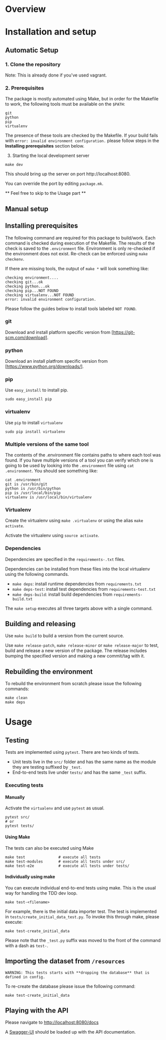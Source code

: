 # Overview

# Installation and setup

## Automatic Setup

### 1. Clone the repository 

Note: This is already done if you've used vagrant.

### 2. Prerequisites

The package is mostly automated using Make, but in order for the Makefile to work, the following tools must be available on the `$PATH`:

```
git
python
pip
virtualenv
```

The presence of these tools are checked by the Makefile. If your build fails with ```error: invalid environment configuration.``` please follow steps in the **Installing prerequisites** section below.

3. Starting the local development server

```
make dev
```

This should bring up the server on port http://localhost:8080.

You can override the port by editing `package.mk`.

** Feel free to skip to the Usage part **

## Manual setup

## Installing prerequisites

The following command are required for this package to build/work. Each command is checked during execution of the Makefile. The results of the check is saved to the `.environment` file. Environment is only re-checked if the environment does not exist. Re-check can be enforced using `make checkenv`.

If there are missing tools, the output of `make *` will look something like: 

```
checking environment....
checking git...ok
checking python...ok
checking pip...NOT FOUND
checking virtualenv...NOT FOUND
error: invalid environment configuration.
```

Please follow the guides below to install tools labeled `NOT FOUND`.

### git

Download and install platform specific version from [https://git-scm.com/download].

### python

Download an install platfrom specific version from [https://www.python.org/downloads/].

### pip

Use `easy_install` to install pip.

    sudo easy_install pip

### virtualenv

Use `pip` to install `virtualenv`

    sudo pip install virtualenv

### Multiple versions of the same tool

The contents of the .environment file contains paths to where each tool was found. If you have multiple versions of a tool you can verify which one is going to be used by looking into the `.environment` file using `cat .environment`. You should see something like:

```
cat .environment
git is /usr/bin/git
python is /usr/bin/python
pip is /usr/local/bin/pip
virtualenv is /usr/local/bin/virtualenv
```

### Virtualenv

Create the virtualenv using `make .virtualenv` or using the alias `make activate`.

Activate the virtualenv using `source activate`.

### Dependencies 

Dependencies are specified in the `requirements-.txt` files. 

Dependencies can be installed from these files into the local virtualenv using the following commands.

- `make deps`: install runtime dependencies from `requirements.txt`
- `make deps-test`: install test dependencies from `requirements-test.txt`
- `make deps-build`: install build dependencies from `requirements-build.txt`

The `make setup` executes all three targets above with a single command.

## Building and releasing

Use `make build` to build a version from the current source.

Use `make release-patch`, `make release-minor` or `make release-major` to test, build and release a new version of the package. The release includes bumping the specified version and making a new commit/tag with it.

## Rebuilding the environment

To rebuild the environment from scratch please issue the following commands:

```
make clean
make deps
```

# Usage

## Testing

Tests are implemented using `pytest`. There are two kinds of tests.

- Unit tests live in the `src/` folder and has the same name as the module they are testing suffixed by `_test`.
- End-to-end tests live under `tests/` and has the same `_test` suffix.

### Executing tests


#### Manually
Activate the `virtualenv` and use `pytest` as usual.

```
pytest src/
# or 
pytest tests/
```

#### Using Make
The tests can also be executed using Make

```
make test               # execute all tests
make test-modules       # execute all tests under src/
make test-e2e           # execute all tests under tests/
```

#### Individually using make

You can execute individual end-to-end tests using make. This is the usual way for handling the TDD dev loop.

```
make test-<filename>
```

For example, there is the initial data importer test. The test is implemented in `tests/create_initial_data_test.py`. To invoke this through make, please execute:

```
make test-create_initial_data
```

Please note that the `_test.py` suffix was moved to the front of the command with a dash as `test-`.


## Importing the dataset from `/resources`

    WARNING: This tests starts with **dropping the database** that is defined in config.

To re-create the database please issue the following command:

```
make test-create_initial_data
```


## Playing with the API

Please navigate to [http://localhost:8080/docs](http://localhost:8080/docs)

A [Swagger-UI](https://swagger.io/tools/swagger-ui/) should be loaded up with the API documentation.


